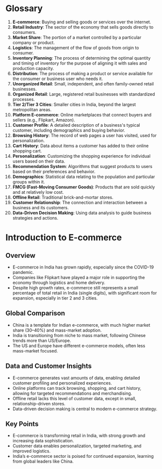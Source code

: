 # Glossary

1. **E-commerce**: Buying and selling goods or services over the internet.
2. **Retail Industry**: The sector of the economy that sells goods directly to consumers.
3. **Market Share**: The portion of a market controlled by a particular company or product.
4. **Logistics**: The management of the flow of goods from origin to consumer.
5. **Inventory Planning**: The process of determining the optimal quantity and timing of inventory for the purpose of aligning it with sales and production capacity.
6. **Distribution**: The process of making a product or service available for the consumer or business user who needs it.
7. **Unorganized Retail**: Small, independent, and often family-owned retail businesses.
8. **Organized Retail**: Large, registered retail businesses with standardized processes.
9. **Tier 2/Tier 3 Cities**: Smaller cities in India, beyond the largest metropolitan areas.
10. **Platform E-commerce**: Online marketplaces that connect buyers and sellers (e.g., Flipkart, Amazon).
11. **Customer Profile**: A detailed description of a business's typical customer, including demographics and buying behavior.
12. **Browsing History**: The record of web pages a user has visited, used for personalization.
13. **Cart History**: Data about items a customer has added to their online shopping cart.
14. **Personalization**: Customizing the shopping experience for individual users based on their data.
15. **Recommendation System**: Algorithms that suggest products to users based on their preferences and behavior.
16. **Demographics**: Statistical data relating to the population and particular groups within it.
17. **FMCG (Fast-Moving Consumer Goods)**: Products that are sold quickly and at relatively low cost.
18. **Offline Retail**: Traditional brick-and-mortar stores.
19. **Customer Relationship**: The connection and interaction between a business and its customers.
20. **Data-Driven Decision Making**: Using data analysis to guide business strategies and actions.

# Introduction to E-commerce

## Overview

- E-commerce in India has grown rapidly, especially since the COVID-19 pandemic.
- Companies like Flipkart have played a major role in supporting the economy through logistics and home delivery.
- Despite high growth rates, e-commerce still represents a small percentage of total retail in India (single digits), with significant room for expansion, especially in tier 2 and 3 cities.

## Global Comparison

- China is a template for Indian e-commerce, with much higher market share (30–40%) and mass-market adoption.
- India is transitioning from niche to mass market, following Chinese trends more than US/Europe.
- The US and Europe have different e-commerce models, often less mass-market focused.

## Data and Customer Insights

- E-commerce generates vast amounts of data, enabling detailed customer profiling and personalized experiences.
- Online platforms can track browsing, shopping, and cart history, allowing for targeted recommendations and merchandising.
- Offline retail lacks this level of customer data, except in small, relationship-driven stores.
- Data-driven decision making is central to modern e-commerce strategy.

## Key Points

- E-commerce is transforming retail in India, with strong growth and increasing data sophistication.
- Customer data enables personalization, targeted marketing, and improved logistics.
- India’s e-commerce sector is poised for continued expansion, learning from global leaders like China.
